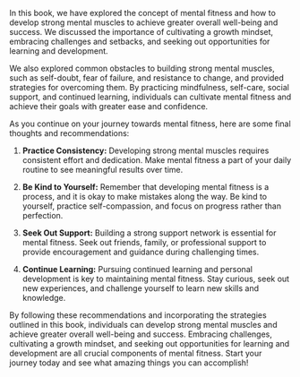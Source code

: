 
In this book, we have explored the concept of mental fitness and how to develop strong mental muscles to achieve greater overall well-being and success. We discussed the importance of cultivating a growth mindset, embracing challenges and setbacks, and seeking out opportunities for learning and development.

We also explored common obstacles to building strong mental muscles, such as self-doubt, fear of failure, and resistance to change, and provided strategies for overcoming them. By practicing mindfulness, self-care, social support, and continued learning, individuals can cultivate mental fitness and achieve their goals with greater ease and confidence.

As you continue on your journey towards mental fitness, here are some final thoughts and recommendations:

1. **Practice Consistency:** Developing strong mental muscles requires consistent effort and dedication. Make mental fitness a part of your daily routine to see meaningful results over time.

2. **Be Kind to Yourself:** Remember that developing mental fitness is a process, and it is okay to make mistakes along the way. Be kind to yourself, practice self-compassion, and focus on progress rather than perfection.

3. **Seek Out Support:** Building a strong support network is essential for mental fitness. Seek out friends, family, or professional support to provide encouragement and guidance during challenging times.

4. **Continue Learning:** Pursuing continued learning and personal development is key to maintaining mental fitness. Stay curious, seek out new experiences, and challenge yourself to learn new skills and knowledge.

By following these recommendations and incorporating the strategies outlined in this book, individuals can develop strong mental muscles and achieve greater overall well-being and success. Embracing challenges, cultivating a growth mindset, and seeking out opportunities for learning and development are all crucial components of mental fitness. Start your journey today and see what amazing things you can accomplish!
